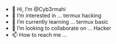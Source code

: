 - 👋 Hi, I’m @Cyb3rmahi
- 👀 I’m interested in ... termux hacking
- 🌱 I’m currently learning ... termux basic
- 💞️ I’m looking to collaborate on ... Hacker
- 📫 How to reach me ...

<!---
Cyb3rmahi/Cyb3rmahi is a ✨ special ✨ repository because its `README.md` (this file) appears on your GitHub profile.
You can click the Preview link to take a look at your changes.
--->
